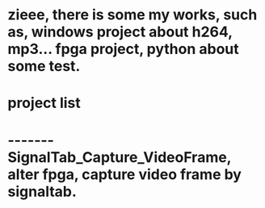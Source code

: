 # zieee, there is some my works, such as, windows project about h264, mp3...  fpga project, python about some test.
# project list
# ------- SignalTab_Capture_VideoFrame, alter fpga, capture video frame by signaltab.
